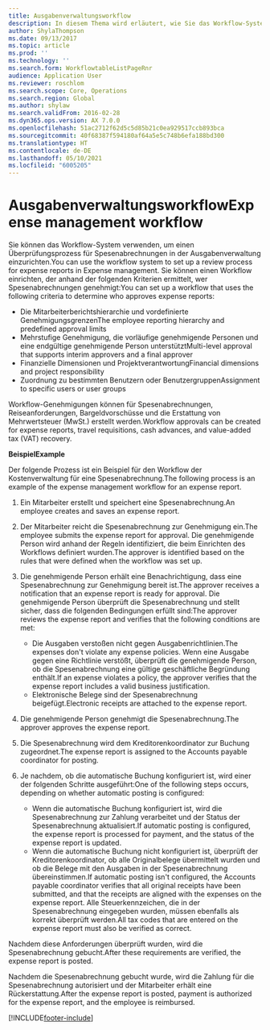 ```yaml
---
title: Ausgabenverwaltungsworkflow
description: In diesem Thema wird erläutert, wie Sie das Workflow-System in Microsoft Dynamics 365 Finance verwenden können, um einen Überprüfungsprozess für Spesenabrechnungen in der Ausgabenverwaltung einzurichten.
author: ShylaThompson
ms.date: 09/13/2017
ms.topic: article
ms.prod: ''
ms.technology: ''
ms.search.form: WorkflowtableListPageRnr
audience: Application User
ms.reviewer: roschlom
ms.search.scope: Core, Operations
ms.search.region: Global
ms.author: shylaw
ms.search.validFrom: 2016-02-28
ms.dyn365.ops.version: AX 7.0.0
ms.openlocfilehash: 51ac2712f62d5c5d85b21c0ea929517ccb893bca
ms.sourcegitcommit: 40f68387f594180af64a5e5c748b6efa188bd300
ms.translationtype: HT
ms.contentlocale: de-DE
ms.lasthandoff: 05/10/2021
ms.locfileid: "6005205"
---
```

# <a name="expense-management-workflow"></a><span data-ttu-id="ba478-103">Ausgabenverwaltungsworkflow</span><span class="sxs-lookup"><span data-stu-id="ba478-103">Expense management workflow</span></span>

<span data-ttu-id="ba478-104">Sie können das Workflow-System verwenden, um einen Überprüfungsprozess für Spesenabrechnungen in der Ausgabenverwaltung einzurichten.</span><span class="sxs-lookup"><span data-stu-id="ba478-104">You can use the workflow system to set up a review process for expense reports in Expense management.</span></span> <span data-ttu-id="ba478-105">Sie können einen Workflow einrichten, der anhand der folgenden Kriterien ermittelt, wer Spesenabrechnungen genehmigt:</span><span class="sxs-lookup"><span data-stu-id="ba478-105">You can set up a workflow that uses the following criteria to determine who approves expense reports:</span></span>

- <span data-ttu-id="ba478-106">Die Mitarbeiterberichtshierarchie und vordefinierte Genehmigungsgrenzen</span><span class="sxs-lookup"><span data-stu-id="ba478-106">The employee reporting hierarchy and predefined approval limits</span></span>
- <span data-ttu-id="ba478-107">Mehrstufige Genehmigung, die vorläufige genehmigende Personen und eine endgültige genehmigende Person unterstützt</span><span class="sxs-lookup"><span data-stu-id="ba478-107">Multi-level approval that supports interim approvers and a final approver</span></span>
- <span data-ttu-id="ba478-108">Finanzielle Dimensionen und Projektverantwortung</span><span class="sxs-lookup"><span data-stu-id="ba478-108">Financial dimensions and project responsibility</span></span>
- <span data-ttu-id="ba478-109">Zuordnung zu bestimmten Benutzern oder Benutzergruppen</span><span class="sxs-lookup"><span data-stu-id="ba478-109">Assignment to specific users or user groups</span></span>

<span data-ttu-id="ba478-110">Workflow-Genehmigungen können für Spesenabrechnungen, Reiseanforderungen, Bargeldvorschüsse und die Erstattung von Mehrwertsteuer (MwSt.) erstellt werden.</span><span class="sxs-lookup"><span data-stu-id="ba478-110">Workflow approvals can be created for expense reports, travel requisitions, cash advances, and value-added tax (VAT) recovery.</span></span>

<span data-ttu-id="ba478-111">**Beispiel**</span><span class="sxs-lookup"><span data-stu-id="ba478-111">**Example**</span></span>

<span data-ttu-id="ba478-112">Der folgende Prozess ist ein Beispiel für den Workflow der Kostenverwaltung für eine Spesenabrechnung.</span><span class="sxs-lookup"><span data-stu-id="ba478-112">The following process is an example of the expense management workflow for an expense report.</span></span>

1. <span data-ttu-id="ba478-113">Ein Mitarbeiter erstellt und speichert eine Spesenabrechnung.</span><span class="sxs-lookup"><span data-stu-id="ba478-113">An employee creates and saves an expense report.</span></span>
2. <span data-ttu-id="ba478-114">Der Mitarbeiter reicht die Spesenabrechnung zur Genehmigung ein.</span><span class="sxs-lookup"><span data-stu-id="ba478-114">The employee submits the expense report for approval.</span></span> <span data-ttu-id="ba478-115">Die genehmigende Person wird anhand der Regeln identifiziert, die beim Einrichten des Workflows definiert wurden.</span><span class="sxs-lookup"><span data-stu-id="ba478-115">The approver is identified based on the rules that were defined when the workflow was set up.</span></span>
3. <span data-ttu-id="ba478-116">Die genehmigende Person erhält eine Benachrichtigung, dass eine Spesenabrechnung zur Genehmigung bereit ist.</span><span class="sxs-lookup"><span data-stu-id="ba478-116">The approver receives a notification that an expense report is ready for approval.</span></span> <span data-ttu-id="ba478-117">Die genehmigende Person überprüft die Spesenabrechnung und stellt sicher, dass die folgenden Bedingungen erfüllt sind:</span><span class="sxs-lookup"><span data-stu-id="ba478-117">The approver reviews the expense report and verifies that the following conditions are met:</span></span>

    - <span data-ttu-id="ba478-118">Die Ausgaben verstoßen nicht gegen Ausgabenrichtlinien.</span><span class="sxs-lookup"><span data-stu-id="ba478-118">The expenses don't violate any expense policies.</span></span> <span data-ttu-id="ba478-119">Wenn eine Ausgabe gegen eine Richtlinie verstößt, überprüft die genehmigende Person, ob die Spesenabrechnung eine gültige geschäftliche Begründung enthält.</span><span class="sxs-lookup"><span data-stu-id="ba478-119">If an expense violates a policy, the approver verifies that the expense report includes a valid business justification.</span></span>
    - <span data-ttu-id="ba478-120">Elektronische Belege sind der Spesenabrechnung beigefügt.</span><span class="sxs-lookup"><span data-stu-id="ba478-120">Electronic receipts are attached to the expense report.</span></span>

4. <span data-ttu-id="ba478-121">Die genehmigende Person genehmigt die Spesenabrechnung.</span><span class="sxs-lookup"><span data-stu-id="ba478-121">The approver approves the expense report.</span></span>
5. <span data-ttu-id="ba478-122">Die Spesenabrechnung wird dem Kreditorenkoordinator zur Buchung zugeordnet.</span><span class="sxs-lookup"><span data-stu-id="ba478-122">The expense report is assigned to the Accounts payable coordinator for posting.</span></span>
6. <span data-ttu-id="ba478-123">Je nachdem, ob die automatische Buchung konfiguriert ist, wird einer der folgenden Schritte ausgeführt:</span><span class="sxs-lookup"><span data-stu-id="ba478-123">One of the following steps occurs, depending on whether automatic posting is configured:</span></span>

    - <span data-ttu-id="ba478-124">Wenn die automatische Buchung konfiguriert ist, wird die Spesenabrechnung zur Zahlung verarbeitet und der Status der Spesenabrechnung aktualisiert.</span><span class="sxs-lookup"><span data-stu-id="ba478-124">If automatic posting is configured, the expense report is processed for payment, and the status of the expense report is updated.</span></span>
    - <span data-ttu-id="ba478-125">Wenn die automatische Buchung nicht konfiguriert ist, überprüft der Kreditorenkoordinator, ob alle Originalbelege übermittelt wurden und ob die Belege mit den Ausgaben in der Spesenabrechnung übereinstimmen.</span><span class="sxs-lookup"><span data-stu-id="ba478-125">If automatic posting isn't configured, the Accounts payable coordinator verifies that all original receipts have been submitted, and that the receipts are aligned with the expenses on the expense report.</span></span> <span data-ttu-id="ba478-126">Alle Steuerkennzeichen, die in der Spesenabrechnung eingegeben wurden, müssen ebenfalls als korrekt überprüft werden.</span><span class="sxs-lookup"><span data-stu-id="ba478-126">All tax codes that are entered on the expense report must also be verified as correct.</span></span>

<span data-ttu-id="ba478-127">Nachdem diese Anforderungen überprüft wurden, wird die Spesenabrechnung gebucht.</span><span class="sxs-lookup"><span data-stu-id="ba478-127">After these requirements are verified, the expense report is posted.</span></span>

<span data-ttu-id="ba478-128">Nachdem die Spesenabrechnung gebucht wurde, wird die Zahlung für die Spesenabrechnung autorisiert und der Mitarbeiter erhält eine Rückerstattung.</span><span class="sxs-lookup"><span data-stu-id="ba478-128">After the expense report is posted, payment is authorized for the expense report, and the employee is reimbursed.</span></span>


[!INCLUDE[footer-include](../includes/footer-banner.md)]
